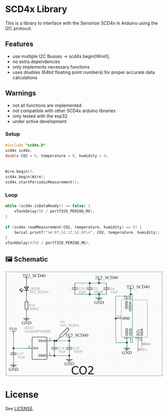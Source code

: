 # SCD4x Library

This is a library to interface with the Sensirion SCD4x in Arduino using the I2C protocol.

## Features
- use multiple I2C Busses -> scd4x.begin(Wire1);
- no extra dependencies
- only implements necessary functions
- uses doubles (64bit floating point numbers) for proper accurate data calculations

## Warnings
- not all functions are implemented
- not compatible with other SCD4x arduino libraries
- only tested with the esp32
- under active development

### Setup
```c++
#include "scd4x.h"
scd4x scd4x;
double CO2 = 0, temperature = 0, humidity = 0;


Wire.begin();
scd4x.begin(Wire);
scd4x.startPeriodicMeasurement();
```
### Loop
```c++
while (scd4x.isDataReady() == false) {
	vTaskDelay(50 / portTICK_PERIOD_MS);
}

if (scd4x.readMeasurement(CO2, temperature, humidity) == 0) {
	Serial.printf("%4.0f,%2.1f,%1.0f\n", CO2, temperature, humidity);
}
vTaskDelay(4750 / portTICK_PERIOD_MS);
```

## 🖼️ Schematic
![Schematic](/images/schematic.png)

# License

See [LICENSE](LICENSE).
